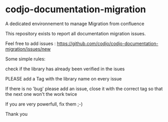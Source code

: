 codjo-documentation-migration
=============================

A dedicated environnement to manage Migration from confluence

This repository exists to report all documentation migration issues.

Feel free to add issues : https://github.com/codjo/codjo-documentation-migration/issues/new


Some simple rules:

check if the library has already been verified in the isues

PLEASE add a Tag with the library name on every issue

If there is no 'bug' please add an issue, close it with the correct tag so that the next one won't the work twice

If you are very powerfull, fix them ;-)


Thank you
